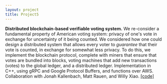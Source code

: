 ```yaml
---
layout: project
title: Project5
---
```

**Distributed blockchain-based verifiable voting system.**
 We re-consider a fundamental property of American voting system: privacy of one's vote in exchange for uncertainty of it being counted. We considered how one could design a distributed system that allows every voter to *guarantee* that their vote is counted, in exchange for somewhat less privacy. To do this, we implement the blockchain protocol, complete with miners that ensure that votes are bundled into blocks, voting machines that add new transactions (votes) to the global ledger, and a distributed ledger. Implementation in C++, using gRPC and Google Protocol Buffers, and functions over AWS. Collaboration with Jonah Kallenbach, Matt Rauen, and Willy Xiao. [[code]](https://github.com/jonahkall/blockchain-voting)
